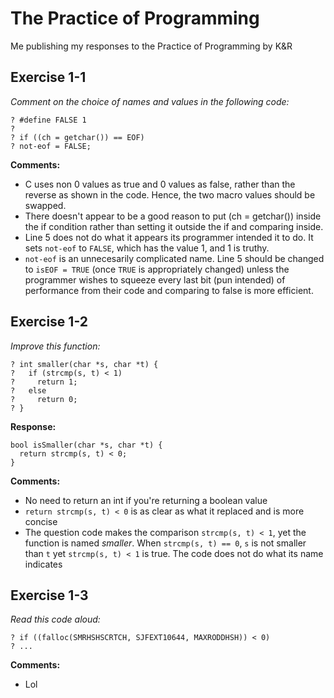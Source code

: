 # The Practice of Programming
Me publishing my responses to the Practice of Programming by K&amp;R

## Exercise 1-1
*Comment on the choice of names and values in the following code:*
```? #define TRUE 0
? #define FALSE 1
?
? if ((ch = getchar()) == EOF)
? not-eof = FALSE;
```
**Comments:** 
 * C uses non 0 values as true and 0 values as false, rather than the reverse as shown in the code. Hence, the two macro values should be swapped.
 * There doesn't appear to be a good reason to put (ch = getchar()) inside the if condition rather than setting it outside the if and comparing inside.
 * Line 5 does not do what it appears its programmer intended it to do. It sets `not-eof` to `FALSE`, which has the value 1, and 1 is truthy.
 * `not-eof` is an unnecesarily complicated name. Line 5 should be changed to `isEOF = TRUE` (once `TRUE` is appropriately changed) unless the programmer wishes to squeeze every last bit (pun intended) of performance from their code and comparing to false is more efficient.
## Exercise 1-2
*Improve this function:*
```
? int smaller(char *s, char *t) {
?   if (strcmp(s, t) < 1)
?     return 1;
?   else
?     return 0;
? }
```
**Response:** 

```
bool isSmaller(char *s, char *t) {
  return strcmp(s, t) < 0;
}
```
**Comments:**
 * No need to return an int if you're returning a boolean value
 * `return strcmp(s, t) < 0` is as clear as what it replaced and is more concise
 * The question code makes the comparison `strcmp(s, t) < 1`, yet the function is named *smaller*. When `strcmp(s, t) == 0`, `s` is not smaller than `t` yet `strcmp(s, t) < 1` is true. The code does not do what its name indicates

## Exercise 1-3
*Read this code aloud:*
```
? if ((falloc(SMRHSHSCRTCH, SJFEXT10644, MAXRODDHSH)) < 0)
? ...
```
**Comments:**
 * Lol
